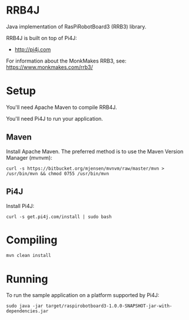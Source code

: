 # RRB4J
Java implementation of RasPiRobotBoard3 (RRB3) library.

RRB4J is built on top of Pi4J:
* http://pi4j.com

For information about the MonkMakes RRB3, see: https://www.monkmakes.com/rrb3/

# Setup
You'll need Apache Maven to compile RRB4J.

You'll need Pi4J to run your application.

## Maven
Install Apache Maven. The preferred method is to use the Maven Version Manager (mvnvm):

```
curl -s https://bitbucket.org/mjensen/mvnvm/raw/master/mvn > /usr/bin/mvn && chmod 0755 /usr/bin/mvn
```

## Pi4J
Install Pi4J:

```
curl -s get.pi4j.com/install | sudo bash
```

# Compiling

```
mvn clean install
```

# Running
To run the sample application on a platform supported by Pi4J:

```
sudo java -jar target/raspirobotboard3-1.0.0-SNAPSHOT-jar-with-dependencies.jar
```
